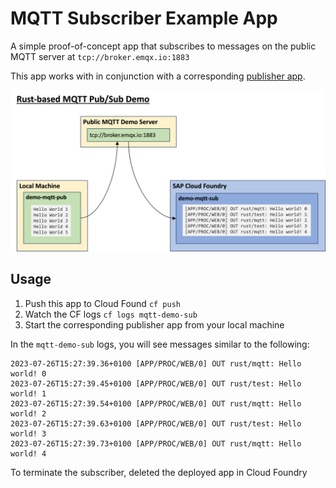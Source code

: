 # MQTT Subscriber Example App

A simple proof-of-concept app that subscribes to messages on the public MQTT server at `tcp://broker.emqx.io:1883`

This app works with in conjunction with a corresponding [publisher app](https://github.com/lighthouse-no/demo-mqtt-pub).

![MQTT Demo Pub/Sub App](https://github.com/lighthouse-no/demo-mqtt-pub/blob/main/img/architecture.png)

## Usage

1. Push this app to Cloud Found `cf push`
1. Watch the CF logs `cf logs mqtt-demo-sub`
1. Start the corresponding publisher app from your local machine

In the `mqtt-demo-sub` logs, you will see messages similar to the following:

```log
2023-07-26T15:27:39.36+0100 [APP/PROC/WEB/0] OUT rust/mqtt: Hello world! 0
2023-07-26T15:27:39.45+0100 [APP/PROC/WEB/0] OUT rust/test: Hello world! 1
2023-07-26T15:27:39.54+0100 [APP/PROC/WEB/0] OUT rust/mqtt: Hello world! 2
2023-07-26T15:27:39.63+0100 [APP/PROC/WEB/0] OUT rust/test: Hello world! 3
2023-07-26T15:27:39.73+0100 [APP/PROC/WEB/0] OUT rust/mqtt: Hello world! 4
```

To terminate the subscriber, deleted the deployed app in Cloud Foundry
